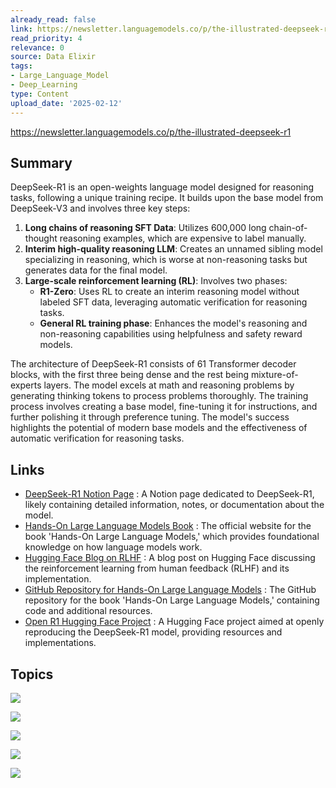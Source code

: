 ```yaml
---
already_read: false
link: https://newsletter.languagemodels.co/p/the-illustrated-deepseek-r1
read_priority: 4
relevance: 0
source: Data Elixir
tags:
- Large_Language_Model
- Deep_Learning
type: Content
upload_date: '2025-02-12'
---
```


https://newsletter.languagemodels.co/p/the-illustrated-deepseek-r1
## Summary

DeepSeek-R1 is an open-weights language model designed for reasoning tasks, following a unique training recipe. It builds upon the base model from DeepSeek-V3 and involves three key steps:

1. **Long chains of reasoning SFT Data**: Utilizes 600,000 long chain-of-thought reasoning examples, which are expensive to label manually.
2. **Interim high-quality reasoning LLM**: Creates an unnamed sibling model specializing in reasoning, which is worse at non-reasoning tasks but generates data for the final model.
3. **Large-scale reinforcement learning (RL)**: Involves two phases:
   - **R1-Zero**: Uses RL to create an interim reasoning model without labeled SFT data, leveraging automatic verification for reasoning tasks.
   - **General RL training phase**: Enhances the model's reasoning and non-reasoning capabilities using helpfulness and safety reward models.

The architecture of DeepSeek-R1 consists of 61 Transformer decoder blocks, with the first three being dense and the rest being mixture-of-experts layers. The model excels at math and reasoning problems by generating thinking tokens to process problems thoroughly. The training process involves creating a base model, fine-tuning it for instructions, and further polishing it through preference tuning. The model's success highlights the potential of modern base models and the effectiveness of automatic verification for reasoning tasks.
## Links

- [DeepSeek-R1 Notion Page](https://tulip-phalange-a1e.notion.site/DeepSeek-R1-189c32470be2801c94b6e5648735447d) : A Notion page dedicated to DeepSeek-R1, likely containing detailed information, notes, or documentation about the model.
- [Hands-On Large Language Models Book](https://www.llm-book.com/) : The official website for the book 'Hands-On Large Language Models,' which provides foundational knowledge on how language models work.
- [Hugging Face Blog on RLHF](https://huggingface.co/blog/putting_rl_back_in_rlhf_with_rloo) : A blog post on Hugging Face discussing the reinforcement learning from human feedback (RLHF) and its implementation.
- [GitHub Repository for Hands-On Large Language Models](https://github.com/handsOnLLM/Hands-On-Large-Language-Models) : The GitHub repository for the book 'Hands-On Large Language Models,' containing code and additional resources.
- [Open R1 Hugging Face Project](https://github.com/huggingface/open-r1) : A Hugging Face project aimed at openly reproducing the DeepSeek-R1 model, providing resources and implementations.

## Topics

![](topics/Model/DeepSeek%20R1)

![](topics/Model/DeepSeek%20R1%20Zero)

![](topics/Concept/Reinforcement%20Learning%20RL)

![](topics/Concept/Mixture%20of%20Experts%20MoE)

![](topics/Concept/Supervised%20Fine%20Tuning%20SFT)